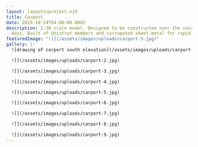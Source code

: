 ```yaml
---
layout: layouts/project.njk
title: Carport
date: 2019-10-24T04:00:00.000Z
description: 1:30 scale model. Designed to be constructed over the course of two
  days. Built of Unistrut members and corrugated sheet-metal for rapid assembly.
featuredImage: "![](/assets/images/uploads/carport-5.jpg)"
gallery: |-
  ![drawing of carport south elevation](/assets/images/uploads/carport-1.jpg)

  ![](/assets/images/uploads/carport-2.jpg)

  ![](/assets/images/uploads/carport-3.jpg)

  ![](/assets/images/uploads/carport-4.jpg)

  ![](/assets/images/uploads/carport-5.jpg)

  ![](/assets/images/uploads/carport-6.jpg)

  ![](/assets/images/uploads/carport-7.jpg)

  ![](/assets/images/uploads/carport-8.jpg)

  ![](/assets/images/uploads/carport-9.jpg)
---
```

